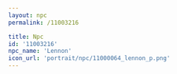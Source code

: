 ```yaml
---
layout: npc
permalink: /11003216

title: Npc
id: '11003216'
npc_name: 'Lennon'
icon_url: 'portrait/npc/11000064_lennon_p.png'
---
```


